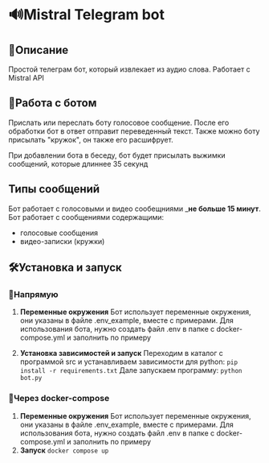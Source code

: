 # 🔊Mistral Telegram bot
## 📄Описание
Простой телеграм бот, который извлекает из аудио слова.
Работает с Mistral API


## 🤖Работа с ботом
Прислать или переслать боту голосовое сообщение.
После его обработки бот в ответ отправит переведенный текст.
Также можно боту присылать "кружок", он также его расшифрует.

При добавлении бота в беседу, бот будет присылать выжимки сообщений,
которые длиннее 35 секунд

## Типы сообщений
Бот работает с голосовыми и видео сообещниями ___не больше 15 минут__.
Бот работает с сообщениями содержащими:
- голосовые сообщения
- видео-записки (кружки)

## 🛠️Установка и запуск
### 🚀Напрямую 

1. __Переменные окружения__
    Бот использует переменные окружения, они указаны в файле .env_example, вместе с примерами.
    Для использования бота, нужно создать файл .env в папке с docker-compose.yml и заполнить по примеру

2. __Установка зависимостей и запуск__
    Переходим в каталог с программой src и устанавливаем зависимости для python:
    `pip install -r requirements.txt`
    Дале запускаем программу:
    `python bot.py`
   
### 🐳Через docker-compose
1. __Переменные окружения__
    Бот использует переменные окружения, они указаны в файле .env_example, вместе с примерами.
    Для использования бота, нужно создать файл .env в папке с docker-compose.yml и заполнить по примеру
2. __Запуск__
    `docker compose up`
